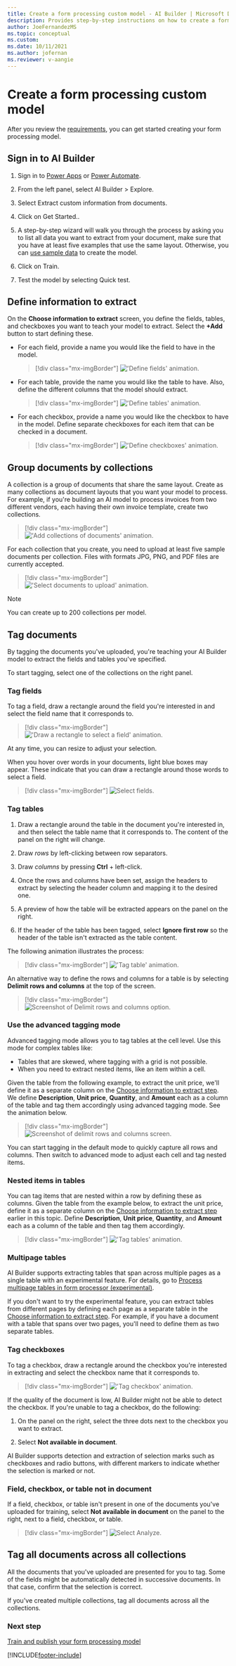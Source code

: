 ```yaml
---
title: Create a form processing custom model - AI Builder | Microsoft Docs
description: Provides step-by-step instructions on how to create a form processing model in AI Builder.
author: JoeFernandezMS
ms.topic: conceptual
ms.custom: 
ms.date: 10/11/2021
ms.author: jofernan
ms.reviewer: v-aangie
---
```


# Create a form processing custom model

After you review the [requirements](form-processing-model-requirements.md), you can get started creating your form processing model.

## Sign in to AI Builder

1. Sign in to [Power Apps](https://make.powerapps.com/) or [Power Automate](https://flow.microsoft.com/signin).

1. From the left panel, select AI Builder > Explore.

1. Select Extract custom information from documents.

1. Click on Get Started..

1. A step-by-step wizard will walk you through the process by asking you to list all data you want to extract from your document, make sure that you have at least five examples that use the same layout. Otherwise, you can [use sample data](form-processing-sample-data.md) to create the model.

1. Click on Train.
 
1. Test the model by selecting Quick test.


## Define information to extract

On the **Choose information to extract** screen, you define the fields, tables, and checkboxes you want to teach your model to extract. Select the **+Add** button to start defining these.

- For each field, provide a name you would like the field to have in the model.

   > [!div class="mx-imgBorder"]
   > !['Define fields' animation.](media/form-processing-multiple-layout-define-fields-only.gif "Define fields to extract")

- For each table, provide the name you would like the table to have. Also, define the different columns that the model should extract.

   > [!div class="mx-imgBorder"]
   > !['Define tables' animation.](media/form-processing-multiple-layout-define-tables-only.gif "Define tables to extract")

- For each checkbox, provide a name you would like the checkbox to have in the model. Define separate checkboxes for each item that can be checked in a document.

   > [!div class="mx-imgBorder"]
   > !['Define checkboxes' animation.](media/form-processing-define-checkboxes-only.gif "Define checkboxes to extract")

## Group documents by collections

A collection is a group of documents that share the same layout. Create as many collections as document layouts that you want your model to process. For example, if you're building an AI model to process invoices from two different vendors, each having their own invoice template, create two collections.

   > [!div class="mx-imgBorder"]
   > !['Add collections of documents' animation.](media/form-processing-multiple-layout-create-collections.gif "Create collections")

For each collection that you create, you need to upload at least five sample documents per collection. Files with formats JPG, PNG, and PDF files are currently accepted.

   > [!div class="mx-imgBorder"]
   > !['Select documents to upload' animation.](media/form-processing-multiple-layout-add-documents.gif "Upload documents")

 > [!NOTE]
 > You can create up to 200 collections per model.

## Tag documents

By tagging the documents you've uploaded, you're teaching your AI Builder model to extract the fields and tables you've specified.

To start tagging, select one of the collections on the right panel.

### Tag fields

To tag a field, draw a rectangle around the field you're interested in and select the field name that it corresponds to.

   > [!div class="mx-imgBorder"]
   > !['Draw a rectangle to select a field' animation.](media/form-processing-multiple-layout-tag-fields.gif "Tag field in a document")

At any time, you can resize to adjust your selection.

When you hover over words in your documents, light blue boxes may appear. These indicate that you can draw a rectangle around those words to select a field.

   > [!div class="mx-imgBorder"]
   > ![Select fields.](media/form-select-fields.png "Select fields close up")

### Tag tables

1. Draw a rectangle around the table in the document you're interested in, and then select the table name that it corresponds to. The content of the panel on the right will change.

1. Draw *rows* by left-clicking between row separators.

1. Draw *columns* by pressing **Ctrl** + left-click.

1. Once the rows and columns have been set, assign the headers to extract by selecting the header column and mapping it to the desired one.

1. A preview of how the table will be extracted appears on the panel on the right.

1. If the header of the table has been tagged, select **Ignore first row** so the header of the table isn't extracted as the table content.

The following animation illustrates the process:

   > [!div class="mx-imgBorder"]
   > !['Tag table' animation.](media/form-processing-grid-tagging.gif "Tag a table in a document")

An alternative way to define the rows and columns for a table is by selecting **Delimit rows and columns** at the top of the screen.

   > [!div class="mx-imgBorder"]
   > ![Screenshot of Delimit rows and columns option.](media/form-processing-delimit.png "Delimit rows and columns")

### Use the advanced tagging mode

Advanced tagging mode allows you to tag tables at the cell level. Use this mode for complex tables like:

- Tables that are skewed, where tagging with a grid is not possible.
- When you need to extract nested items, like an item within a cell. 

Given the table from the following example, to extract the unit price, we'll define it as a separate column on the [Choose information to extract step](create-form-processing-model.md#define-information-to-extract). We define **Description**, **Unit price**, **Quantity**, and **Amount** each as a column of the table and tag them accordingly using advanced tagging mode. See the animation below.

   > [!div class="mx-imgBorder"]
   > ![Screenshot of delimit rows and columns screen.](media/form-processing-advanced-tagging-mode.gif "Delimit rows and columns")

You can start tagging in the default mode to quickly capture all rows and columns. Then switch to advanced mode to adjust each cell and tag nested items.

### Nested items in tables

You can tag items that are nested within a row by defining these as columns. Given the table from the example below, to extract the unit price, define it as a separate column on the [Choose information to extract step](create-form-processing-model.md#define-information-to-extract) earlier in this topic. Define **Description**, **Unit price**, **Quantity**, and **Amount** each as a column of the table and then tag them accordingly.

   > [!div class="mx-imgBorder"]
   > !['Tag tables' animation.](media/form-processing-tag-table-nested-items.png "Tag nested items in tables")

### Multipage tables

AI Builder supports extracting tables that span across multiple pages as a single table with an experimental feature. For details, go to [Process multipage tables in form processor (experimental)](form-processing-multipage.md).

If you don't want to try the experimental feature, you can extract tables from different pages by defining each page as a separate table in the [Choose information to extract step](create-form-processing-model.md#define-information-to-extract). For example, if you have a document with a table that spans over two pages, you'll need to define them as two separate tables.

### Tag checkboxes

To tag a checkbox, draw a rectangle around the checkbox you're interested in extracting and select the checkbox name that it corresponds to.

   > [!div class="mx-imgBorder"]
   > !['Tag checkbox' animation.](media/form-processing-checkbox-tag.gif "Tag a checkbox")

If the quality of the document is low, AI Builder might not be able to detect the checkbox. If you're unable to tag a checkbox, do the following:

1. On the panel on the right, select the three dots next to the checkbox you want to extract.

1. Select **Not available in document**.

AI Builder supports detection and extraction of selection marks such as checkboxes and radio buttons, with different markers to indicate whether the selection is marked or not.

### Field, checkbox, or table not in document

If a field, checkbox, or table isn't present in one of the documents you've uploaded for training, select **Not available in document** on the panel to the right, next to a field, checkbox, or table.

   > [!div class="mx-imgBorder"]
   > ![Select Analyze.](media/form-processing-multiple-layout-not-available-in-document.gif "Field or table not in document")

## Tag all documents across all collections

All the documents that you've uploaded are presented for you to tag. Some of the fields might be automatically detected in successive documents. In that case, confirm that the selection is correct.

If you've created multiple collections, tag all documents across all the collections.

### Next step

[Train and publish your form processing model](form-processing-train.md)

[!INCLUDE[footer-include](includes/footer-banner.md)]
